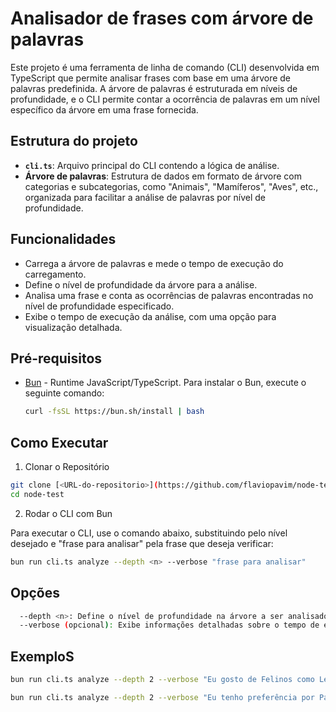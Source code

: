# Analisador de frases com árvore de palavras

Este projeto é uma ferramenta de linha de comando (CLI) desenvolvida em TypeScript que permite analisar frases com base em uma árvore de palavras predefinida. A árvore de palavras é estruturada em níveis de profundidade, e o CLI permite contar a ocorrência de palavras em um nível específico da árvore em uma frase fornecida.

## Estrutura do projeto

- **`cli.ts`**: Arquivo principal do CLI contendo a lógica de análise.
- **Árvore de palavras**: Estrutura de dados em formato de árvore com categorias e subcategorias, como "Animais", "Mamíferos", "Aves", etc., organizada para facilitar a análise de palavras por nível de profundidade.

## Funcionalidades

- Carrega a árvore de palavras e mede o tempo de execução do carregamento.
- Define o nível de profundidade da árvore para a análise.
- Analisa uma frase e conta as ocorrências de palavras encontradas no nível de profundidade especificado.
- Exibe o tempo de execução da análise, com uma opção para visualização detalhada.

## Pré-requisitos

- [Bun](https://bun.sh/) - Runtime JavaScript/TypeScript. Para instalar o Bun, execute o seguinte comando:

  ```bash
  curl -fsSL https://bun.sh/install | bash

## Como Executar

1. Clonar o Repositório

  ```bash  
  git clone [<URL-do-repositorio>](https://github.com/flaviopavim/node-test.git)
  cd node-test
  ```

2. Rodar o CLI com Bun

Para executar o CLI, use o comando abaixo, substituindo <n> pelo nível desejado e "frase para analisar" pela frase que deseja verificar:

  ```bash
  bun run cli.ts analyze --depth <n> --verbose "frase para analisar"
  ```

## Opções

  ```bash
    --depth <n>: Define o nível de profundidade na árvore a ser analisado.
    --verbose (opcional): Exibe informações detalhadas sobre o tempo de execução.
  ```

## ExemploS

  ```bash
  bun run cli.ts analyze --depth 2 --verbose "Eu gosto de Felinos como Leões e Tigres"
  ```

  ```bash
  bun run cli.ts analyze --depth 2 --verbose "Eu tenho preferência por Pássaros"
  ```